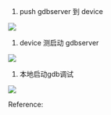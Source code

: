 
1.  push gdbserver 到 device

![](https://gitee.com/wangzhaode/asset/raw/main-md2zhihu-asset@main-md2zhihu-asset/adb-gdb/shelladbpushandroid-ndk-r21bpreb-4df8a946cacda103.jpg)

1.  device 测启动 gdbserver

![](https://gitee.com/wangzhaode/asset/raw/main-md2zhihu-asset@main-md2zhihu-asset/adb-gdb/shellgdbserver5039test-31e70cce84b081ca.jpg)

1.  本地启动gdb调试

![](https://gitee.com/wangzhaode/asset/raw/main-md2zhihu-asset@main-md2zhihu-asset/adb-gdb/shelladbforwardtcp5039tcp5039and-5d90d23bcbfb74db.jpg)



Reference:

